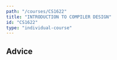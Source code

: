 ```yaml
---
path: "/courses/CS1622"
title: "INTRODUCTION TO COMPILER DESIGN"
id: "CS1622"
type: "individual-course"
---
```


## Advice

